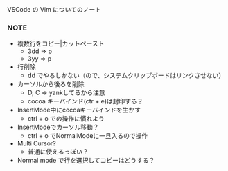 VSCode の Vim についてのノート

### NOTE
- 複数行をコピー|カットペースト
    - 3dd => p
    - 3yy => p
- 行削除
    - dd でやるしかない（ので、システムクリップボードはリンクさせない）
- カーソルから後ろを削除
    - D, C => yankしてるから注意
    - cocoa キーバインド(ctr + e)は封印する？
- InsertMode中にcocoaキーバインドを生かす
    - ctrl + o での操作に慣れよう
- InsertModeでカーソル移動？
    - ctrl + o でNormalModeに一旦入るので操作
- Multi Cursor?
    - 普通に使えるっぽい？
- Normal mode で行を選択してコピーはどうする？
